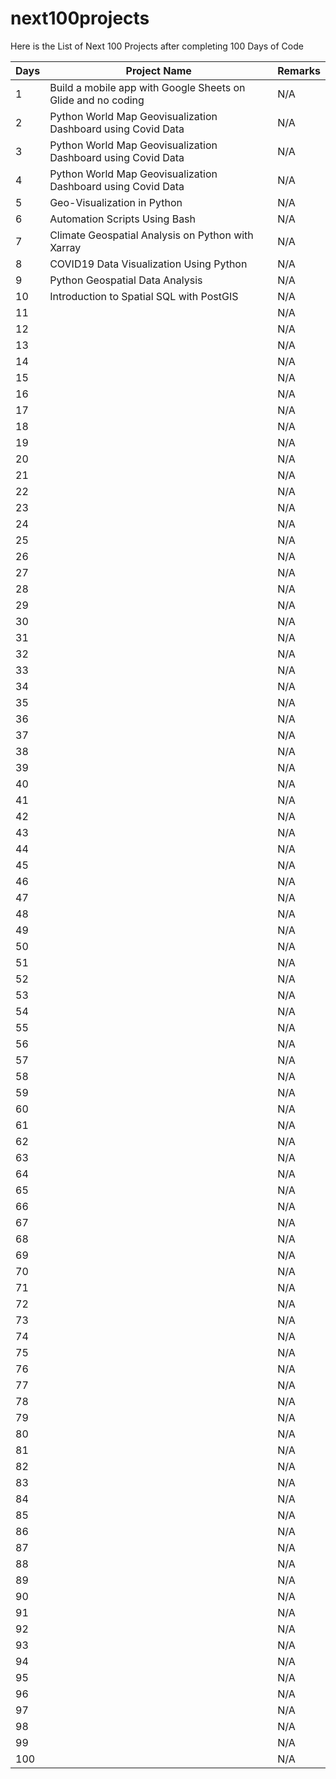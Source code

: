 # next100projects
Here is the List of Next 100 Projects after completing 100 Days of Code

| Days | Project Name | Remarks |
| --- | --- | -- |
| 1 | Build a mobile app with Google Sheets on Glide and no coding | N/A |
| 2 | Python World Map Geovisualization Dashboard using Covid Data | N/A |
| 3 | Python World Map Geovisualization Dashboard using Covid Data | N/A |
| 4 | Python World Map Geovisualization Dashboard using Covid Data | N/A |
| 5 | Geo-Visualization in Python | N/A |
| 6 | Automation Scripts Using Bash | N/A |
| 7 | Climate Geospatial Analysis on Python with Xarray | N/A |
| 8 | COVID19 Data Visualization Using Python | N/A |
| 9 | Python Geospatial Data Analysis | N/A |
| 10 | Introduction to Spatial SQL with PostGIS | N/A |
| 11 |  | N/A |
| 12 |  | N/A |
| 13 |  | N/A |
| 14 |  | N/A |
| 15 |  | N/A |
| 16 |  | N/A |
| 17 |  | N/A |
| 18 |  | N/A |
| 19 |  | N/A |
| 20 |  | N/A |
| 21 |  | N/A |
| 22 |  | N/A |
| 23 |  | N/A |
| 24 |  | N/A |
| 25 |  | N/A |
| 26 |  | N/A |
| 27 |  | N/A |
| 28 |  | N/A |
| 29 |  | N/A |
| 30 |  | N/A |
| 31 |  | N/A |
| 32 |  | N/A |
| 33 |  | N/A |
| 34 |  | N/A |
| 35 |  | N/A |
| 36 |  | N/A |
| 37 |  | N/A |
| 38 |  | N/A |
| 39 |  | N/A |
| 40 |  | N/A |
| 41 |  | N/A |
| 42 |  | N/A |
| 43 |  | N/A |
| 44 |  | N/A |
| 45 |  | N/A |
| 46 |  | N/A |
| 47 |  | N/A |
| 48 |  | N/A |
| 49 |  | N/A |
| 50 |  | N/A |
| 51 |  | N/A |
| 52 |  | N/A |
| 53 |  | N/A |
| 54 |  | N/A |
| 55 |  | N/A |
| 56 |  | N/A |
| 57 |  | N/A |
| 58 |  | N/A |
| 59 |  | N/A |
| 60 |  | N/A |
| 61 |  | N/A |
| 62 |  | N/A |
| 63 |  | N/A |
| 64 |  | N/A |
| 65 |  | N/A |
| 66 |  | N/A |
| 67 |  | N/A |
| 68 |  | N/A |
| 69 |  | N/A |
| 70 |  | N/A |
| 71 |  | N/A |
| 72 |  | N/A |
| 73 |  | N/A |
| 74 |  | N/A |
| 75 |  | N/A |
| 76 |  | N/A |
| 77 |  | N/A |
| 78 |  | N/A |
| 79 |  | N/A |
| 80 |  | N/A |
| 81 |  | N/A |
| 82 |  | N/A |
| 83 |  | N/A |
| 84 |  | N/A |
| 85 |  | N/A |
| 86 |  | N/A |
| 87 |  | N/A |
| 88 |  | N/A |
| 89 |  | N/A |
| 90 |  | N/A |
| 91 |  | N/A |
| 92 |  | N/A |
| 93 |  | N/A |
| 94 |  | N/A |
| 95 |  | N/A |
| 96 |  | N/A |
| 97 |  | N/A |
| 98 |  | N/A |
| 99 |  | N/A |
| 100 |  | N/A |
